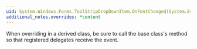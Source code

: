 ```yaml
---
uid: System.Windows.Forms.ToolStripDropDownItem.OnFontChanged(System.EventArgs)
additional_notes.overrides: *content
---
```


<p>When overriding <xref href="System.Windows.Forms.ToolStripDropDownItem.OnFontChanged(System.EventArgs)"></xref> in a derived class, be sure to call the base class's <xref href="System.Windows.Forms.ToolStripDropDownItem.OnFontChanged(System.EventArgs)"></xref> method so that registered delegates receive the event.</p>


